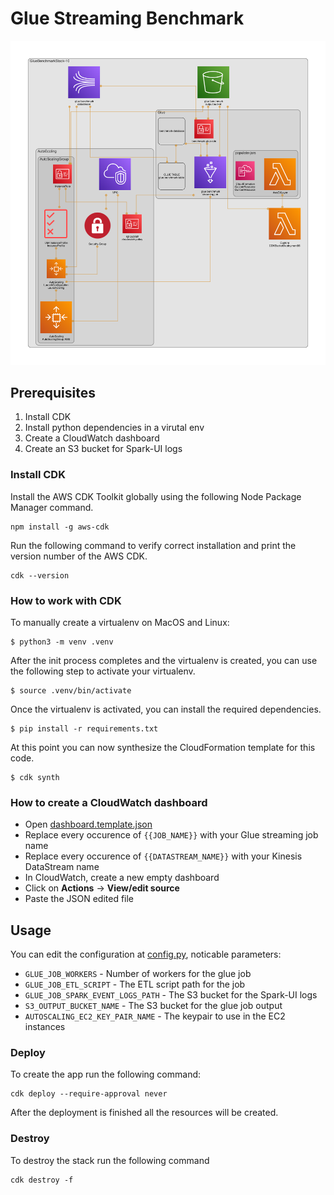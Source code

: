 
# Glue Streaming Benchmark

![CDK diagram](/docs/diagram.png)

## Prerequisites
1. Install CDK
2. Install python dependencies in a virutal env
3. Create a CloudWatch dashboard
4. Create an S3 bucket for Spark-UI logs

### Install CDK
Install the AWS CDK Toolkit globally using the following Node Package Manager command.
```
npm install -g aws-cdk
```

Run the following command to verify correct installation and print the version number of the AWS CDK.
```
cdk --version
```

### How to work with CDK

To manually create a virtualenv on MacOS and Linux:

```
$ python3 -m venv .venv
```

After the init process completes and the virtualenv is created, you can use the following
step to activate your virtualenv.

```
$ source .venv/bin/activate
```

Once the virtualenv is activated, you can install the required dependencies.

```
$ pip install -r requirements.txt
```

At this point you can now synthesize the CloudFormation template for this code.

```
$ cdk synth
```

### How to create a CloudWatch dashboard

- Open [dashboard.template.json](dashboard.template.json)
- Replace every occurence of `{{JOB_NAME}}` with your Glue streaming job name
- Replace every occurence of `{{DATASTREAM_NAME}}` with your Kinesis DataStream name
- In CloudWatch, create a new empty dashboard
- Click on **Actions** -> **View/edit source**
- Paste the JSON edited file 


## Usage

You can edit the configuration at [config.py](config.py), noticable parameters:
- `GLUE_JOB_WORKERS` - Number of workers for the glue job
- `GLUE_JOB_ETL_SCRIPT` - The ETL script path for the job
- `GLUE_JOB_SPARK_EVENT_LOGS_PATH` - The S3 bucket for the Spark-UI logs
- `S3_OUTPUT_BUCKET_NAME` - The S3 bucket for the glue job output
- `AUTOSCALING_EC2_KEY_PAIR_NAME` - The keypair to use in the EC2 instances

### Deploy
To create the app run the following command:
```
cdk deploy --require-approval never
```

After the deployment is finished all the resources will be created.


### Destroy
To destroy the stack run the following command
```
cdk destroy -f
```